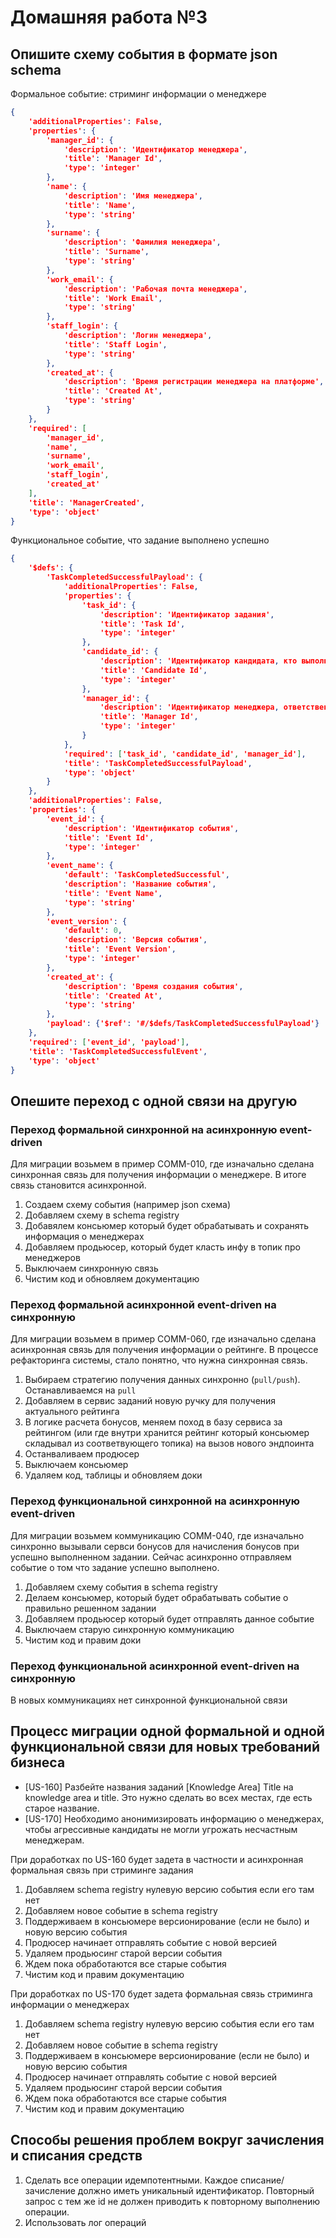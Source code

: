 # Домашняя работа №3

## Опишите схему события в формате json schema 

Формальное событие: стриминг информации о менеджере

```json
{
    'additionalProperties': False,
    'properties': {
        'manager_id': {
            'description': 'Идентификатор менеджера',
            'title': 'Manager Id',
            'type': 'integer'
        },
        'name': {
            'description': 'Имя менеджера',
            'title': 'Name',
            'type': 'string'
        },
        'surname': {
            'description': 'Фамилия менеджера',
            'title': 'Surname',
            'type': 'string'
        },
        'work_email': {
            'description': 'Рабочая почта менеджера',
            'title': 'Work Email',
            'type': 'string'
        },
        'staff_login': {
            'description': 'Логин менеджера',
            'title': 'Staff Login',
            'type': 'string'
        },
        'created_at': {
            'description': 'Время регистрации менеджера на платформе',
            'title': 'Created At',
            'type': 'string'
        }
    },
    'required': [
        'manager_id',
        'name',
        'surname',
        'work_email',
        'staff_login',
        'created_at'
    ],
    'title': 'ManagerCreated',
    'type': 'object'
}

```

Функциональное событие, что задание выполнено успешно

```json
{
    '$defs': {
        'TaskCompletedSuccessfulPayload': {
            'additionalProperties': False,
            'properties': {
                'task_id': {
                    'description': 'Идентификатор задания',
                    'title': 'Task Id',
                    'type': 'integer'
                },
                'candidate_id': {
                    'description': 'Идентификатор кандидата, кто выполнял задание',
                    'title': 'Candidate Id',
                    'type': 'integer'
                },
                'manager_id': {
                    'description': 'Идентификатор менеджера, ответственного за задание',
                    'title': 'Manager Id',
                    'type': 'integer'
                }
            },
            'required': ['task_id', 'candidate_id', 'manager_id'],
            'title': 'TaskCompletedSuccessfulPayload',
            'type': 'object'
        }
    },
    'additionalProperties': False,
    'properties': {
        'event_id': {
            'description': 'Идентификатор события',
            'title': 'Event Id',
            'type': 'integer'
        },
        'event_name': {
            'default': 'TaskCompletedSuccessful',
            'description': 'Название события',
            'title': 'Event Name',
            'type': 'string'
        },
        'event_version': {
            'default': 0,
            'description': 'Версия события',
            'title': 'Event Version',
            'type': 'integer'
        },
        'created_at': {
            'description': 'Время создания события',
            'title': 'Created At',
            'type': 'string'
        },
        'payload': {'$ref': '#/$defs/TaskCompletedSuccessfulPayload'}
    },
    'required': ['event_id', 'payload'],
    'title': 'TaskCompletedSuccessfulEvent',
    'type': 'object'
}

```

## Опешите переход с одной связи на другую

### Переход формальной синхронной на асинхронную event-driven

Для миграции возьмем в пример COMM-010, где изначально сделана синхронная связь для получения информации о менеджере. В итоге связь становится асинхронной.

1. Создаем схему события (например json схема)
2. Добавляем схему в schema registry 
3. Добавялем консьюмер который будет обрабатывать и сохранять информация о менеджерах
4. Добавляем продьюсер, который будет класть инфу в топик про менеджеров
5. Выключаем синхронную связь 
6. Чистим код и обновляем документацию 

### Переход формальной асинхронной event-driven на синхронную

Для миграции возьмем в пример COMM-060, где изначально сделана aсинхронная связь для получения информации о рейтинге. В процессе рефакторинга системы, стало понятно, что нужна синхронная связь.

1. Выбираем стратегию получения данных синхронно (`pull/push`). Останавливаемся на `pull`
2. Добавляем в сервис заданий новую ручку для получения актуального рейтинга
3. В логике расчета бонусов, меняем поход в базу сервиса за рейтингом (или где внутри хранится рейтинг который консьюмер складывал из соответвующего топика) на вызов нового эндпоинта
4. Останваливаем продюсер
5. Выключаем консьюмер
6. Удаляем код, таблицы и обновляем доки

### Переход функциональной синхронной на асинхронную event-driven

Для миграции возьмем коммуникацию COMM-040, где изначально синхронно вызывали сервси бонусов для начисления бонусов при успешно выполненном задании. Сейчас асинхронно отправляем событие о том что задание успешно выполнено.

1. Добавляем схему события в schema registry
2. Делаем консьюмер, который будет обрабатывать событие о правильно решенном задании
3. Добавляем продьюсер который будет отправлять данное событие
4. Выключаем старую синхронную коммуникацию
5. Чистим код и правим доки

### Переход функциональной асинхронной event-driven на синхронную

В новых коммуникациях нет синхронной функциональной связи


## Процесс миграции одной формальной и одной функциональной связи для новых требований бизнеса

- [US-160] Разбейте названия заданий [Knowledge Area] Title на knowledge area и title. Это нужно сделать во всех местах, где есть старое название.
- [US-170] Необходимо анонимизировать информацию о менеджерах, чтобы агрессивные кандидаты не могли угрожать несчастным менеджерам.


При доработках по US-160 будет задета в частности и асинхронная формальная связь при стриминге задания

1. Добавляем schema registry нулевую версию события если его там нет
2. Добавляем новое событие в schema registry
3. Поддерживаем в консьюмере версионирование (если не было) и новую версию события
4. Продюсер начинает отправлять событие с новой версией
5. Удаляем продьюсинг старой версии события
6. Ждем пока обработаются все старые события
7. Чистим код и правим документацию

При доработках по US-170 будет задета формальная связь стриминга информации о менеджерах

1. Добавляем schema registry нулевую версию события если его там нет
2. Добавляем новое событие в schema registry
3. Поддерживаем в консьюмере версионирование (если не было) и новую версию события
4. Продюсер начинает отправлять событие с новой версией
5. Удаляем продьюсинг старой версии события
6. Ждем пока обработаются все старые события
7. Чистим код и правим документацию


## Cпособы решения проблем вокруг зачисления и списания средств

1. Сделать все операции идемпотентными. Каждое списание/зачисление должно иметь уникальный идентификатор. Повторный запрос с тем же id не должен приводить к повторному выполнению операции.
2. Использовать лог операций 
